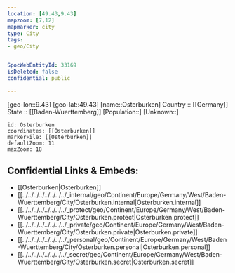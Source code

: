 ```yaml
---
location: [49.43,9.43] 
mapzoom: [7,12] 
mapmarker: city 
type: City
tags:
- geo/City


SpocWebEntityId: 33169
isDeleted: false
confidential: public

---
```

[geo-lon::9.43] 
[geo-lat::49.43] 
[name::Osterburken] 
Country :: [[Germany]]  
State :: [[Baden-Wuerttemberg]] 
[Population::] 
[Unknown::] 


```leaflet
id: Osterburken
coordinates: [[Osterburken]] 
markerFile: [[Osterburken]] 
defaultZoom: 11 
maxZoom: 18
```


## Confidential Links & Embeds: 
- [[Osterburken|Osterburken]]  
- [[../../../../../../../../_internal/geo/Continent/Europe/Germany/West/Baden-Wuerttemberg/City/Osterburken.internal|Osterburken.internal]] 
- [[../../../../../../../../_protect/geo/Continent/Europe/Germany/West/Baden-Wuerttemberg/City/Osterburken.protect|Osterburken.protect]] 
- [[../../../../../../../../_private/geo/Continent/Europe/Germany/West/Baden-Wuerttemberg/City/Osterburken.private|Osterburken.private]] 
- [[../../../../../../../../_personal/geo/Continent/Europe/Germany/West/Baden-Wuerttemberg/City/Osterburken.personal|Osterburken.personal]] 
- [[../../../../../../../../_secret/geo/Continent/Europe/Germany/West/Baden-Wuerttemberg/City/Osterburken.secret|Osterburken.secret]] 
